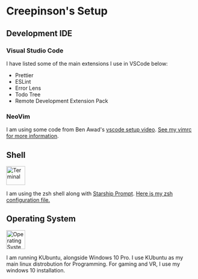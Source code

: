 # Creepinson's Setup

## Development IDE

### Visual Studio Code

I have listed some of the main extensions I use in VSCode below:

- Prettier
- ESLint
- Error Lens
- Todo Tree
- Remote Development Extension Pack

### NeoVim

I am using some code from Ben Awad's [vscode setup video](https://www.youtube.com/watch?v=gnupOrSEikQ). 
[See my vimrc for more information](dotfiles/vimrc).

## Shell

<img alt="Terminal" src="https://upload.wikimedia.org/wikipedia/commons/thumb/5/5e/Breezeicons-apps-48-utilities-terminal.svg/1200px-Breezeicons-apps-48-utilities-terminal.svg.png" width="50px" height="50px">

I am using the zsh shell along with [Starship Prompt](https://starship.rs/).
[Here is my zsh configuration file.](dotfiles/zshrc)

## Operating System

<img alt="Operating System" src="https://upload.wikimedia.org/wikipedia/commons/thumb/1/1f/Kubuntu_logo.svg/1200px-Kubuntu_logo.svg.png" width="50" height="50">

I am running KUbuntu, alongside Windows 10 Pro. I use KUbuntu as my main linux distrobution for Programming. 
For gaming and VR, I use my windows 10 installation.


